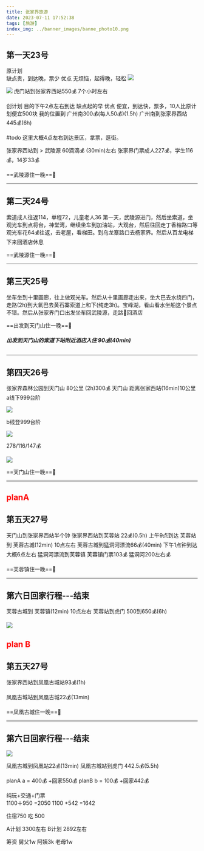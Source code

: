 ```yaml
---
title: 张家界旅游
date: 2023-07-11 17:52:38
tags: [旅游]
index_img: ../banner_images/banne_photo10.png
---
```


## 第一天23号
原计划   
缺点贵，到达晚，票少
优点 无烦恼，起得晚，轻松
![](../images/SAVE_20230711_210236.jpg)

![](../images/SAVE_20230711_210614.jpg)
虎门站到张家界西站550💰    7个小时左右  

创计划   目的下午2点左右到达
缺点起的早
优点 便宜，到达快，票多，10人比原计划便宜500块
我的位置到   广州南300💰(每人50💰)(1.5h)
广州南到张家界西站  445💰(6h)

#todo
这里大概4点左右到达景区，拿票，逛街。

张家界西站到  > 武陵源  60滴滴💰 (30min)左右
张家界门票成人227💰，学生116💰，14岁33💰

==武陵源住一晚==🐷

------------------------------

## 第二天24号
索道成人往返114，单程72，儿童老人36
第一天，武陵源进门，然后坐索道，坐观光车到点将台，神堂湾，继续坐车到加油站，大观台，然后往回走丁香榕路口等观光车花64💰往返，去老屋，看梯田。到乌龙寨路口去杨家界。然后从百龙电梯下来回酒店休息

==武陵源住一晚==🐷

-----------------------------------
## 第三天25号
坐车坐到十里画廊，往上做观光车。然后从十里画廊走出来，坐大巴去水绕四门，走路(2h)到大氧巴去黄石寨索道上和下(纯走3h)。宝峰湖，看山看水坐船这个景点不错。然后从张家界门口出发坐车回武陵源，走路🚶回酒店



==出发到天门山住一晚==🐷

##### 出发到天门山的索道下站附近酒店入住 90💰(40min)

------------------------------

## 第四天26号
张家界森林公园到天门山  80公里 (2h)300💰
天门山  距离张家西站(16min)10公里
a线下999台阶

![](../images/SAVE_20230711_210700.jpg)

b线登999台阶

![](../images/SAVE_20230711_210704.jpg)

278/116/147💰

![](../images/SAVE_20230711_210710.jpg)


==天门山住一晚==🐷

------------------------------

## <font color="#ff0000">planA</font>
## 第五天27号
天门山到张家界西站半个钟
张家界西站到芙蓉站  22💰(0.5h)  上午9点到达
芙蓉站到 芙蓉古城(12min) 10点左右
芙蓉古城到猛洞河漂流66💰(40min)    下午1点钟到达
大概6点左右 猛洞河漂流到芙蓉镇
芙蓉镇门票103💰  猛洞河200左右💰

==芙蓉镇住一晚==🐷

------------------------------
## 第六日回家行程---结束
芙蓉古城到 芙蓉镇(12min) 10点左右
芙蓉站到虎门  500到650💰(6h)


![](../images/SAVE_20230711_210831.jpg)
## <font color="#ff0000">plan B</font>
## 第五天27号 
 张家界西站到凤凰古城站93💰(1h)

凤凰古城站到凤凰古城22💰(13min)


==凤凰古城住一晚==🐷

------------------------------
## 第六日回家行程---结束

![](../images/SAVE_20230711_210853.jpg)


凤凰古城到凤凰站22💰(13min)
凤凰古城站到虎门  442.5💰(5.5h)

planA    a  =  400💰 +回家550💰
planB    b  = 100💰 +回家442💰

纯玩+交通+门票  
 1100＋950 =2050
 1100 +542 =1642

住宿750
吃 500

A计划  3300左右
B计划  2892左右



筹资 
舅父1w
阿姨3k
老母1w
